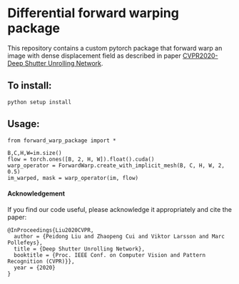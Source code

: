 # Differential forward warping package

This repository contains a custom pytorch package that forward warp an image with dense displacement field as described in paper [CVPR2020-Deep Shutter Unrolling Network](https://drive.google.com/open?id=14NYguVp129ydRtRzhhU8H8QIiE0coK6x).

## To install:
```
python setup install
```

## Usage:
```
from forward_warp_package import *

B,C,H,W=im.size()
flow = torch.ones([B, 2, H, W]).float().cuda()
warp_operator = ForwardWarp.create_with_implicit_mesh(B, C, H, W, 2, 0.5)
im_warped, mask = warp_operator(im, flow)
```

#### Acknowledgement
If you find our code useful, please acknowledge it appropriately and cite the paper:
```
@InProceedings{Liu2020CVPR,
  author = {Peidong Liu and Zhaopeng Cui and Viktor Larsson and Marc Pollefeys},
  title = {Deep Shutter Unrolling Network},
  booktitle = {Proc. IEEE Conf. on Computer Vision and Pattern	Recognition (CVPR)}},
  year = {2020}
}
```

